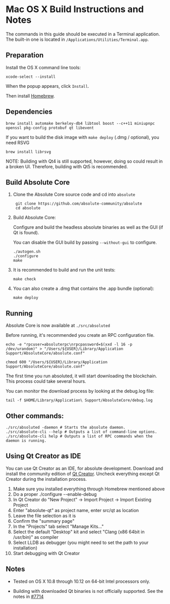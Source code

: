 Mac OS X Build Instructions and Notes
====================================
The commands in this guide should be executed in a Terminal application.
The built-in one is located in `/Applications/Utilities/Terminal.app`.

Preparation
-----------
Install the OS X command line tools:

`xcode-select --install`

When the popup appears, click `Install`.

Then install [Homebrew](https://brew.sh).

Dependencies
----------------------

    brew install automake berkeley-db4 libtool boost --c++11 miniupnpc openssl pkg-config protobuf qt libevent

If you want to build the disk image with `make deploy` (.dmg / optional), you need RSVG

    brew install librsvg

NOTE: Building with Qt4 is still supported, however, doing so could result in a broken UI. Therefore, building with Qt5 is recommended.

Build Absolute Core
------------------------

1. Clone the Absolute Core source code and cd into `absolute`

        git clone https://github.com/absolute-community/absolute
        cd absolute

2.  Build Absolute Core:

    Configure and build the headless absolute binaries as well as the GUI (if Qt is found).

    You can disable the GUI build by passing `--without-gui` to configure.

        ./autogen.sh
        ./configure
        make

3.  It is recommended to build and run the unit tests:

        make check

4.  You can also create a .dmg that contains the .app bundle (optional):

        make deploy

Running
-------

Absolute Core is now available at `./src/absoluted`

Before running, it's recommended you create an RPC configuration file.

    echo -e "rpcuser=absoluterpc\nrpcpassword=$(xxd -l 16 -p /dev/urandom)" > "/Users/${USER}/Library/Application Support/AbsoluteCore/absolute.conf"

    chmod 600 "/Users/${USER}/Library/Application Support/AbsoluteCore/absolute.conf"

The first time you run absoluted, it will start downloading the blockchain. This process could take several hours.

You can monitor the download process by looking at the debug.log file:

    tail -f $HOME/Library/Application\ Support/AbsoluteCore/debug.log

Other commands:
-------

    ./src/absoluted -daemon # Starts the absolute daemon.
    ./src/absolute-cli --help # Outputs a list of command-line options.
    ./src/absolute-cli help # Outputs a list of RPC commands when the daemon is running.

Using Qt Creator as IDE
------------------------
You can use Qt Creator as an IDE, for absolute development.
Download and install the community edition of [Qt Creator](https://www.qt.io/download/).
Uncheck everything except Qt Creator during the installation process.

1. Make sure you installed everything through Homebrew mentioned above
2. Do a proper ./configure --enable-debug
3. In Qt Creator do "New Project" -> Import Project -> Import Existing Project
4. Enter "absolute-qt" as project name, enter src/qt as location
5. Leave the file selection as it is
6. Confirm the "summary page"
7. In the "Projects" tab select "Manage Kits..."
8. Select the default "Desktop" kit and select "Clang (x86 64bit in /usr/bin)" as compiler
9. Select LLDB as debugger (you might need to set the path to your installation)
10. Start debugging with Qt Creator

Notes
-----

* Tested on OS X 10.8 through 10.12 on 64-bit Intel processors only.

* Building with downloaded Qt binaries is not officially supported. See the notes in [#7714](https://github.com/bitcoin/bitcoin/issues/7714)
